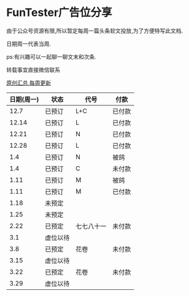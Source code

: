 # FunTester广告位分享

由于公众号资源有限,所以暂定每周一篇头条软文投放,为了方便特写此文档.

日期周一代表当周.

ps:有兴趣可以一起聊一聊文末和次条.

转载事宜直接微信联系

[原创汇总,每周更新](https://gitee.com/fanapi/tester/blob/okay/document/directory.markdown) 

|日期(周一)|状态|代号|付款|
|----|----|----|-----|
|12.7|已预订| L+C|已付款|
|12.14|已预订|L|已付款|
|12.21|已预订|N|已付款|
|12.28|已预订|L|已付款|
|1.4|已预订|N|被鸽|
|1.4|已预订|C|未付款|
|1.11|已预订|M|被鸽|
|1.11|已预订|M|已付款|
|1.18|未预定|||
|1.25|未预定|||
|2.22|已预定|七七八十一|未付款
|3.1|虚位以待||
|3.8|已预定|花卷|未付款
|3.15|虚位以待||
|3.22|已预定|花卷|未付款
|3.29|虚位以待||
